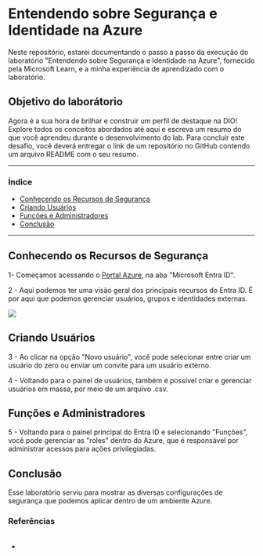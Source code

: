 # Entendendo sobre Segurança e Identidade na Azure
Neste repositório, estarei documentando o passo a passo da execução do laboratório "Entendendo sobre Segurança e Identidade na Azure", fornecido pela Microsoft Learn, e a minha experiência de aprendizado com o laboratório.

## Objetivo do laborátorio
Agora é a sua hora de brilhar e construir um perfil de destaque na DIO! Explore todos os conceitos abordados até aqui e escreva um resumo do que você aprendeu durante o desenvolvimento do lab. Para concluir este desafio, você deverá entregar o link de um repositório no GitHub contendo um arquivo README com o seu resumo. 

*******
### Índice  
  - [Conhecendo os Recursos de Segurança](#conhecendo-os-recursos-de-segurança)
  - [Criando Usuários](#criando-usuarios)
  - [Funções e Administradores](#funções-e-administradores)
  - [Conclusão](#conclusão)

*******

## Conhecendo os Recursos de Segurança

1- Começamos acessando o [Portal Azure](https://portal.azure.com), na aba "Microsoft Entra ID".

2 - Aqui podemos ter uma visão geral dos principais recursos do Entra ID. É por aqui que podemos gerenciar usuários, grupos e identidades externas.

![ ](https://imgur.com/6Rmqfqx.png)

## Criando Usuários

3 - Ao clicar na opção "Novo usuário", você pode selecionar entre criar um usuário do zero ou enviar um convite para um usuário externo.

4 - Voltando para o painel de usuários, também é possível criar e gerenciar usuários em massa, por meio de um arquivo .csv.

## Funções e Administradores

5 - Voltando para o painel principal do Entra ID e selecionando "Funções", você pode gerenciar as "roles" dentro do Azure, que é responsável por administrar acessos para ações privilegiadas.

## Conclusão
Esse laboratório serviu para mostrar as diversas configurações de segurança que podemos aplicar dentro de um ambiente Azure.

### Referências
* ######